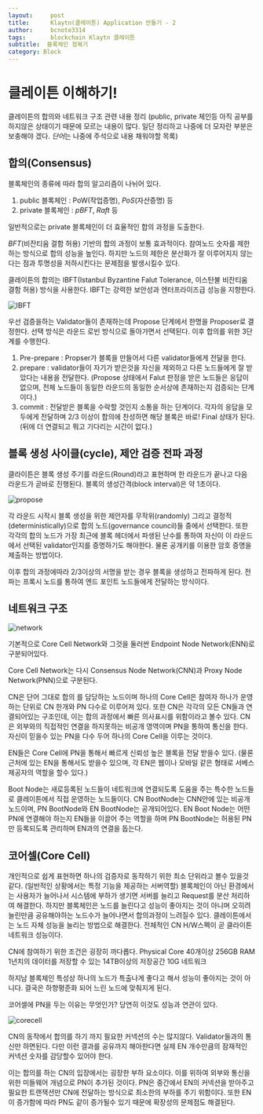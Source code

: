 ```yaml
---
layout:     post
title:      Klaytn(클레이튼) Application 만들기 - 2
author:     bcnote3314
tags: 		blockchain Klaytn 클레이튼
subtitle:  블록체인 정복기	
category: Block
---
```


# 클레이튼 이해하기!

클레이튼의 합의와 네트워크 구조 관련 내용 정리 
(public, private 체인등 아직 공부를 하지않은 상태이기 때문에 모르는 내용이 많다. 일단 정리하고 나중에 더 모자란 부분은 보충해야 겠다. *단어*는 나중에 주석으로 내용 채워야할 목록)

## 합의(Consensus)

블록체인의 종류에 따라 합의 알고리즘이 나뉘어 있다.

1. public 블록체인 : PoW(작업증명), *PoS*(자산증명) 등
1. private 블록체인 : *pBFT*, *Raft* 등

일반적으로는 private 블록체인이 더 효율적인 합의 과정을 도출한다.

*BFT*(비잔티움 결함 허용) 기반의 합의 과정이 보통 효과적이다.
참여노드 숫자를 제한하는 방식으로 합의 성능을 높인다. 하지만 노드의 제한은 분산화가 잘 이루어지지 않는다는 점과 투명성을 저하시킨다는 문제점을 발생시킬수 있다.

클레이튼의 합의는 IBFT(Istanbul Byzantine Falut Tolerance, 이스탄불 비잔티움 결함 허용) 방식을 사용한다.
IBFT는 강력한 보안성과 엔터프라이즈급 성능을 지향한다.


![IBFT](http://drive.google.com/uc?export=view&id=1YTkcClwiSqSIMoraX_V4JWKyQU8MbsJN)

우선 검증을하는 Validator들이 존재하는데 Propose 단계에서 한명을 Proposer로 결정한다. 선택 방식은 라운드 로빈 방식으로 돌아가면서 선택된다.
이후 합의를 위한 3단계를 수행한다.

1. Pre-prepare : Propser가 블록을 만들어서 다른 validator들에게 전달을 한다.
1. prepare : validator들이 자기가 받은것을 자신을 제외하고 다른 노드들에게 잘 받았다는 내용을 전달한다. (Propose 상태에서 Falut 판정을 받은 노드들은 응답이 없으며, 전체 노드들이 동일한 라운드의 동일한 순서상에 존재하는지 검증되는 단계이다.)
1. commit : 전달받은 블록을 수락할 것인지 소통을 하는 단계이다. 각자의 응답을 모두에게 전달하며 2/3 이상이 합의에 찬성하면 해당 블록은 바로! Final 상태가 된다. (뒤에 더 연결되고 뭐고 기다리는 시간이 없다.)

## 블록 생성 사이클(cycle), 제안 검증 전파 과정

클라이튼은 블록 생성 주기를 라운드(Round)라고 표현하며 한 라운드가 끝나고 다음 라운드가 곧바로 진행된다.
블록의 생성간격(block interval)은 약 1초이다.

![propose](http://drive.google.com/uc?export=view&id=1UoT5LYqzEcFvCtlqIBDSYYg_eNrNDZJf)

각 라운드 시작시 블록 생성을 위한 제안자를 무작위(randomly) 그리고 결정적(deterministically)으로 합의 노드(governance council)들 중에서 선택한다.
또한 각각의 합의 노드가 가장 최근에 블록 헤더에서 파생된 난수를 통하여 자신이 이 라운드에서 선택된 validator인지를 증명하기도 해야한다.
물론 공개키를 이용한 암호 증명을 제출하는 방법이다.

이후 합의 과정에따라 2/3이상의 서명을 받는 경우 블록을 생성하고 전파하게 된다.
전파는 프록시 노드를 통하여 엔드 포인트 노드들에게 전달하는 방식이다.

## 네트워크 구조

![network](http://drive.google.com/uc?export=view&id=1K_w8zu1mxrmT-50g1VQ_IcUu0fC7hs0Z)

기본적으로 Core Cell Network와 그것을 둘러싼 Endpoint Node Network(ENN)로 구분되어있다.

Core Cell Network는 다시 Consensus Node Network(CNN)과 Proxy Node Network(PNN)으로 구분된다.

CN은 단어 그대로 합의 를 담당하는 노드이며 하나의 Core Cell은 참여자 하나가 운영하는 단위로 CN 한개와 PN 다수로 이루어져 있다.
또한 CN은 각각의 모든 CN들과 연결되어있는 구조인데, 이는 합의 과정에서 빠른 의사표시를 위함이라고 볼수 있다.
CN은 외부와의 직접적인 연결을 하지못하는 비공개 영역이며 PN을 통하여 통신을 한다. 자신이 믿을수 있는 PN을 다수 두어 하나의 Core Cell을 이루는 것이다.

EN들은 Core Cell에 PN을 통해서 빠르게 신뢰성 높은 블록을 전달 받을수 있다. (물론 근처에 있는 EN을 통해서도 받을수 있으며, 각 EN은 웹이나 모바일 같은 형태로 서베스 제공자의 역할을 할수 있다.)

Boot Node는 새로등록된 노드들이 네트워크에 연결되도록 도움을 주는 특수한 노드들로 클레이튼에서 직접 운영하는 노드들이다.
CN BootNode는 CNN안에 있는 비공개 노드이며, PN BootNode와 EN BootNode는 공개되어있다.
EN Boot Node는 어떤 PN에 연결해야 하는지 EN들을 이끌어 주는 역할을 하며 PN BootNode는 허용된 PN만 등록되도록 관리하며 EN과의 연결을 돕는다.

## 코어셀(Core Cell)

개인적으로 쉽게 표현하면 하나의 검증자로 동작하기 위한 최소 단위라고 볼수 있을것 같다. (일반적인 상황에서는 특정 기능을 제공하는 서버역할)
블록체인이 아닌 환경에서는 사용자가 늘어나서 시스템에 부하가 생기면 서버를 늘리고  Request를 분산 처리하여 해결한다.
하지만 블록체인은 노드를 늘린다고 성능이 좋아지는 것이 아니며 오히려 늘린만큼 공유해야하는 노드수가 늘어나면서 합의과정이 느려질수 있다.
클레이튼에서는 노드 자체 성능을 늘리는 방법으로 해결한다. 전체적인 CN H/W스펙이 곧 클라이튼 네트워크 성능이다.

CN에 참여하기 위한 조건은 굉장히 까다롭다.
Physical Core 40개이상
256GB RAM
1년치의 데이터를 저장할 수 있는 14TB이상의 저장공간
10G 네트워크 

하지남 블록체인 특성상 하나의 노드가 특출나게 좋다고 해서 성능이 좋아지는 것이 아니다. 결국은 하향평준화 되어 느린 노드에 맞춰지게 된다.

코어셀에 PN을 두는 이유는 무엇인가?
당연히 이것도 성능과 연관이 있다.

![corecell](http://drive.google.com/uc?export=view&id=1yr2ZQjfXUR1fEsse67Y1UZ0K1_Iiv0fi)

CN의 동작에서 합의를 하기 까지 필요한 커넥션의 수는 많지않다. Validator들과의 통신만 하면된다.
다만 이런 결과를 공유까지 해아한다면 실제 EN 개수만큼의 잠재적인 커넥션 숫자를 감당할수 있어야 한다.

이는 합의를 하는 CN의 입장에서는 굉장한 부하 요소이다. 이를 위하여 외부와 통신을 위한 미들웨어 개념으로 PN이 추가된 것이다.
PN은 중간에서 EN의 커넥션을 받아주고 필요한 트랜잭션만 CN에 전달하는 방식으로 최소한의 부하를 주기 위함이다. 또한 EN이 증가함에 따라 PN도 같이 증가될수 있기 때문에 확장성의 문제점도 해결된다.


